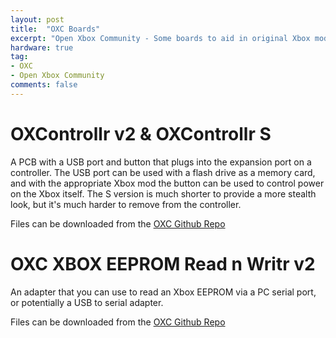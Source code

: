 ```yaml
---
layout: post
title:  "OXC Boards"
excerpt: "Open Xbox Community - Some boards to aid in original Xbox modding"
hardware: true
tag:
- OXC
- Open Xbox Community
comments: false
---
```


# OXControllr v2 & OXControllr S

A PCB with a USB port and button that plugs into the expansion port on a controller. The USB port can be used with a flash drive as a memory card, and with the appropriate Xbox mod the button can be used to control power on the Xbox itself. The S version is much shorter to provide a more stealth look, but it's much harder to remove from the controller.

Files can be downloaded from the [OXC Github Repo](https://github.com/Zeigren/OXC)

# OXC XBOX EEPROM Read n Writr v2

An adapter that you can use to read an Xbox EEPROM via a PC serial port, or potentially a USB to serial adapter.

Files can be downloaded from the [OXC Github Repo](https://github.com/Zeigren/OXC)